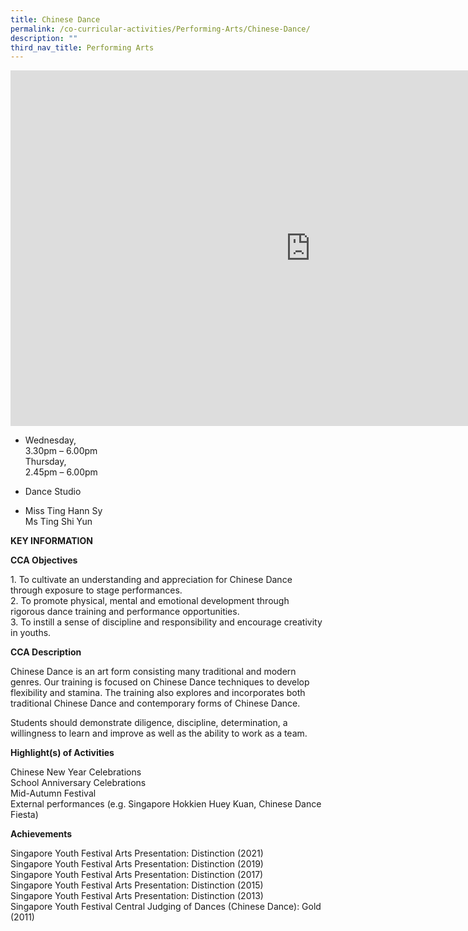```yaml
---
title: Chinese Dance
permalink: /co-curricular-activities/Performing-Arts/Chinese-Dance/
description: ""
third_nav_title: Performing Arts
---
```

<iframe allowfullscreen="true" height="569" width="960" frameborder="0" src="https://docs.google.com/presentation/d/e/2PACX-1vSvwejMmDT4mfAp5RxoO5guhpedrycmqEfmJuzsZVUtNyAHZsZGCP4o9dqYuopTy6HptX-GpA3QbxhE/embed?start=false&amp;loop=false&amp;delayms=3000"></iframe>

*   Wednesday,  
    3.30pm – 6.00pm  
    Thursday,  
    2.45pm – 6.00pm  

*   Dance Studio

*   Miss Ting Hann Sy  
    Ms Ting Shi Yun
		
**KEY INFORMATION**

**CCA Objectives**

1\. To cultivate an understanding and appreciation for Chinese Dance through exposure to stage performances.<br>
2\. To promote physical, mental and emotional development through rigorous dance training and performance opportunities.<br>
3\. To instill a sense of discipline and responsibility and encourage creativity in youths.

**CCA Description**

Chinese Dance is an art form consisting many traditional and modern genres. Our training is focused on Chinese Dance techniques to develop flexibility and stamina. The training also explores and incorporates both traditional Chinese Dance and contemporary forms of Chinese Dance.

  

Students should demonstrate diligence, discipline, determination, a willingness to learn and improve as well as the ability to work as a team.

**Highlight(s) of Activities**

Chinese New Year Celebrations<br>
School Anniversary Celebrations<br>
Mid-Autumn Festival<br>
External performances (e.g. Singapore Hokkien Huey Kuan, Chinese Dance Fiesta)

**Achievements**

Singapore Youth Festival Arts Presentation: Distinction (2021)  <br>
Singapore Youth Festival Arts Presentation: Distinction (2019)<br>
Singapore Youth Festival Arts Presentation: Distinction (2017)<br>
Singapore Youth Festival Arts Presentation: Distinction (2015)<br>
Singapore Youth Festival Arts Presentation: Distinction (2013)<br>
Singapore Youth Festival Central Judging of Dances (Chinese Dance): Gold (2011)